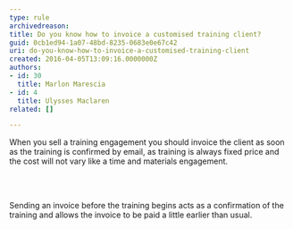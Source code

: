 ```yaml
---
type: rule
archivedreason: 
title: Do you know how to invoice a customised training client?
guid: 0cb1ed94-1a07-48bd-8235-0683e0e67c42
uri: do-you-know-how-to-invoice-a-customised-training-client
created: 2016-04-05T13:09:16.0000000Z
authors:
- id: 30
  title: Marlon Marescia
- id: 4
  title: Ulysses Maclaren
related: []

---
```



<p>When you sell a training engagement you should invoice the client as soon as the training is confirmed by email, as training is always fixed price and the cost will not vary like a time and materials engagement.<br></p>
<br><excerpt class='endintro'></excerpt><br>
<p>​​Sending an invoice before the training begins acts as a confirmation of the training and allows the invoice to be paid a little earlier than usual.<br><br></p>


